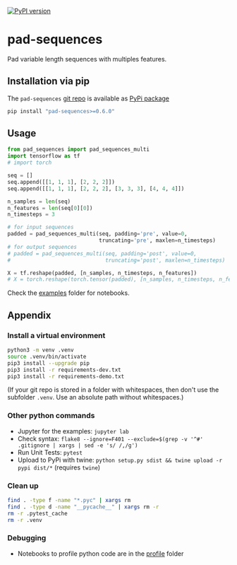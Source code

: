 [![PyPI version](https://badge.fury.io/py/pad-sequences.svg)](https://badge.fury.io/py/pad-sequences)

# pad-sequences
Pad variable length sequences with multiples features.

## Installation via pip
The `pad-sequences` [git repo](http://github.com/ulf1/pad-sequences) 
is available as [PyPi package](https://pypi.org/project/pad-sequences)

```sh
pip install "pad-sequences>=0.6.0"
```


## Usage

```py
from pad_sequences import pad_sequences_multi
import tensorflow as tf
# import torch

seq = []
seq.append([[1, 1, 1], [2, 2, 2]])
seq.append([[1, 1, 1], [2, 2, 2], [3, 3, 3], [4, 4, 4]])

n_samples = len(seq)
n_features = len(seq[0][0])
n_timesteps = 3

# for input sequences
padded = pad_sequences_multi(seq, padding='pre', value=0, 
                             truncating='pre', maxlen=n_timesteps)
# for output sequences
# padded = pad_sequences_multi(seq, padding='post', value=0, 
#                              truncating='post', maxlen=n_timesteps)

X = tf.reshape(padded, [n_samples, n_timesteps, n_features])
# X = torch.reshape(torch.tensor(padded), [n_samples, n_timesteps, n_features])
```


Check the [examples](http://github.com/ulf1/pad-sequences/examples) folder for notebooks.


## Appendix

### Install a virtual environment

```sh
python3 -m venv .venv
source .venv/bin/activate
pip3 install --upgrade pip
pip3 install -r requirements-dev.txt
pip3 install -r requirements-demo.txt
```

(If your git repo is stored in a folder with whitespaces, then don't use the subfolder `.venv`. Use an absolute path without whitespaces.)

### Other python commands

* Jupyter for the examples: `jupyter lab`
* Check syntax: `flake8 --ignore=F401 --exclude=$(grep -v '^#' .gitignore | xargs | sed -e 's/ /,/g')`
* Run Unit Tests: `pytest`
* Upload to PyPi with twine: `python setup.py sdist && twine upload -r pypi dist/*`  (requires `twine`)

### Clean up 

```sh
find . -type f -name "*.pyc" | xargs rm
find . -type d -name "__pycache__" | xargs rm -r
rm -r .pytest_cache
rm -r .venv
```


### Debugging
* Notebooks to profile python code are in the [profile](http://github.com/ulf1/pad-sequences/profile) folder
